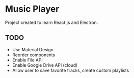 # Music Player

Project created to learn React.js and Electron.

## TODO ##
* Use Material Design
* Reorder components
* Enable File API
* Enable Google Drive API (cloud)
* Allow user to save favorite tracks, create custom playlists
